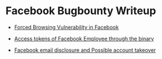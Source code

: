 # Facebook Bugbounty Writeup

- [ Forced Browsing Vulnerability in Facebook ](https://dewcode.medium.com/force-browsing-bug-at-facebook-business-plan-500-bounty-73d1bb4883af)

- [ Access tokens of Facebook Employee through the binary ](https://www.vulnano.com/2021/09/facebook-messenger-for-macos-contained.html?fbclid=IwAR2iT6KOZYRE6xaAjDRtDWqmyyZSmLK_UBXz3_L7x9OtqbQ04bkLJB_jIQE&m=1)

- [ Facebook email disclosure and Possible account takeover ](https://medium.com/pentesternepal/facebook-email-disclosure-and-account-takeover-ecdb44ee12e9)
